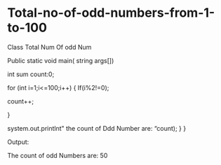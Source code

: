 # Total-no-of-odd-numbers-from-1-to-100
Class Total Num Of odd Num

Public static void main( string args[])

int sum count:0;

for (int i=1;i<=100;i++)
{
If(i%2!=0);

count++;

}

system.out.printlnt" the count of Ddd Number are: “count);
}
}

Output:

The count of odd Numbers are: 50
